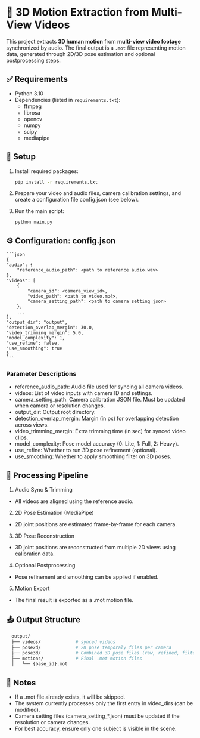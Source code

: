 # 🎥 3D Motion Extraction from Multi-View Videos

This project extracts **3D human motion** from **multi-view video footage** synchronized by audio. The final output is a `.mot` file representing motion data, generated through 2D/3D pose estimation and optional postprocessing steps.  

## ✅ Requirements

- Python 3.10 
- Dependencies (listed in `requirements.txt`):
  - ffmpeg
  - librosa
  - opencv
  - numpy
  - scipy
  - mediapipe

## 🔧 Setup

1. Install required packages:
   ```bash
   pip install -r requirements.txt
   ```  

2. Prepare your video and audio files, camera calibration settings, and create a configuration file config.json (see below).

3. Run the main script:
   ```bash
   python main.py
   ```  

## ⚙️ Configuration: config.json
    ```json
    {
    "audio": {
        "reference_audio_path": <path to reference audio.wav>
    },
    "videos": [
        {
            "camera_id": <camera_view_id>,
            "video_path": <path to video.mp4>,
            "camera_setting_path": <path to camera setting json>
        }, 
        ...
    ],
    "output_dir": "output",
    "detection_overlap_mergin": 30.0,
    "video_trimming_mergin": 5.0,
    "model_complexity": 1,
    "use_refine": false,
    "use_smoothing": true
    }
    ```

### Parameter Descriptions
  - reference_audio_path: Audio file used for syncing all camera videos.
  - videos: List of video inputs with camera ID and settings.
  - camera_setting_path: Camera calibration JSON file. Must be updated when camera or resolution changes.
  - output_dir: Output root directory.
  - detection_overlap_mergin: Margin (in px) for overlapping detection across views.
  - video_trimming_mergin: Extra trimming time (in sec) for synced video clips.
  - model_complexity: Pose model accuracy (0: Lite, 1: Full, 2: Heavy).
  - use_refine: Whether to run 3D pose refinement (optional).
  - use_smoothing: Whether to apply smoothing filter on 3D poses.
  

## 📌 Processing Pipeline
  1. Audio Sync & Trimming
  - All videos are aligned using the reference audio.

  2. 2D Pose Estimation (MediaPipe)
  - 2D joint positions are estimated frame-by-frame for each camera.

  3. 3D Pose Reconstruction
  - 3D joint positions are reconstructed from multiple 2D views using calibration data.

  4. Optional Postprocessing
  - Pose refinement and smoothing can be applied if enabled.

  5. Motion Export
  - The final result is exported as a .mot motion file.

## 📤 Output Structure
  ```bash
    output/
    ├── videos/             # synced videos 
    ├── pose2d/             # 2D pose temporaly files per camera
    ├── pose3d/             # Combined 3D pose files (raw, refined, filtered)
    ├── motions/            # Final .mot motion files
    │   └── {base_id}.mot

  ```

## 🔎 Notes
- If a .mot file already exists, it will be skipped.
- The system currently processes only the first entry in video_dirs (can be modified).
- Camera setting files (camera_setting_*.json) must be updated if the resolution or camera changes.
- For best accuracy, ensure only one subject is visible in the scene.